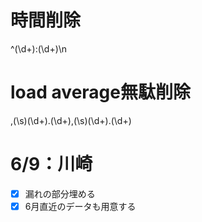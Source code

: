 # 時間削除
^(\d+):(\d+)\n

# load average無駄削除
,(\s)(\d+).(\d+),(\s)(\d+).(\d+)



# 6/9：川崎
- [x] 漏れの部分埋める
- [x] 6月直近のデータも用意する
